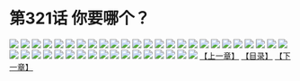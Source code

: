 # 第321话 你要哪个？
![](https://s1.baozimh.com/scomic/sanyanxiaotianlu-samanhua/0/320-b1yv/1.jpg)
![](https://s1.baozimh.com/scomic/sanyanxiaotianlu-samanhua/0/320-b1yv/2.jpg)
![](https://s1.baozimh.com/scomic/sanyanxiaotianlu-samanhua/0/320-b1yv/3.jpg)
![](https://s1.baozimh.com/scomic/sanyanxiaotianlu-samanhua/0/320-b1yv/4.jpg)
![](https://s1.baozimh.com/scomic/sanyanxiaotianlu-samanhua/0/320-b1yv/5.jpg)
![](https://s1.baozimh.com/scomic/sanyanxiaotianlu-samanhua/0/320-b1yv/6.jpg)
![](https://s1.baozimh.com/scomic/sanyanxiaotianlu-samanhua/0/320-b1yv/7.jpg)
![](https://s1.baozimh.com/scomic/sanyanxiaotianlu-samanhua/0/320-b1yv/8.jpg)
![](https://s1.baozimh.com/scomic/sanyanxiaotianlu-samanhua/0/320-b1yv/9.jpg)
![](https://s1.baozimh.com/scomic/sanyanxiaotianlu-samanhua/0/320-b1yv/10.jpg)
![](https://s1.baozimh.com/scomic/sanyanxiaotianlu-samanhua/0/320-b1yv/11.jpg)
![](https://s1.baozimh.com/scomic/sanyanxiaotianlu-samanhua/0/320-b1yv/12.jpg)
![](https://s1.baozimh.com/scomic/sanyanxiaotianlu-samanhua/0/320-b1yv/13.jpg)
![](https://s1.baozimh.com/scomic/sanyanxiaotianlu-samanhua/0/320-b1yv/14.jpg)
![](https://s1.baozimh.com/scomic/sanyanxiaotianlu-samanhua/0/320-b1yv/15.jpg)
![](https://s1.baozimh.com/scomic/sanyanxiaotianlu-samanhua/0/320-b1yv/16.jpg)
![](https://s1.baozimh.com/scomic/sanyanxiaotianlu-samanhua/0/320-b1yv/17.jpg)
![](https://s1.baozimh.com/scomic/sanyanxiaotianlu-samanhua/0/320-b1yv/18.jpg)
![](https://s1.baozimh.com/scomic/sanyanxiaotianlu-samanhua/0/320-b1yv/19.jpg)
![](https://s1.baozimh.com/scomic/sanyanxiaotianlu-samanhua/0/320-b1yv/20.jpg)
![](https://s1.baozimh.com/scomic/sanyanxiaotianlu-samanhua/0/320-b1yv/21.jpg)
![](https://s1.baozimh.com/scomic/sanyanxiaotianlu-samanhua/0/320-b1yv/22.jpg)
![](https://s1.baozimh.com/scomic/sanyanxiaotianlu-samanhua/0/320-b1yv/23.jpg)
![](https://s1.baozimh.com/scomic/sanyanxiaotianlu-samanhua/0/320-b1yv/24.jpg)
![](https://s1.baozimh.com/scomic/sanyanxiaotianlu-samanhua/0/320-b1yv/25.jpg)
![](https://s1.baozimh.com/scomic/sanyanxiaotianlu-samanhua/0/320-b1yv/26.jpg)
![](https://s1.baozimh.com/scomic/sanyanxiaotianlu-samanhua/0/320-b1yv/27.jpg)
![](https://s1.baozimh.com/scomic/sanyanxiaotianlu-samanhua/0/320-b1yv/28.jpg)
![](https://s1.baozimh.com/scomic/sanyanxiaotianlu-samanhua/0/320-b1yv/29.jpg)
![](https://s1.baozimh.com/scomic/sanyanxiaotianlu-samanhua/0/320-b1yv/30.jpg)
![](https://s1.baozimh.com/scomic/sanyanxiaotianlu-samanhua/0/320-b1yv/31.jpg)
![](https://s1.baozimh.com/scomic/sanyanxiaotianlu-samanhua/0/320-b1yv/32.jpg)
![](https://s1.baozimh.com/scomic/sanyanxiaotianlu-samanhua/0/320-b1yv/33.jpg)
![](https://s1.baozimh.com/scomic/sanyanxiaotianlu-samanhua/0/320-b1yv/34.jpg)
![](https://s1.baozimh.com/scomic/sanyanxiaotianlu-samanhua/0/320-b1yv/35.jpg)
![](https://s1.baozimh.com/scomic/sanyanxiaotianlu-samanhua/0/320-b1yv/36.jpg)
![](https://s1.baozimh.com/scomic/sanyanxiaotianlu-samanhua/0/320-b1yv/37.jpg)
![](https://s1.baozimh.com/scomic/sanyanxiaotianlu-samanhua/0/320-b1yv/38.jpg)
![](https://s1.baozimh.com/scomic/sanyanxiaotianlu-samanhua/0/320-b1yv/39.jpg)
![](https://s1.baozimh.com/scomic/sanyanxiaotianlu-samanhua/0/320-b1yv/40.jpg)
![](https://s1.baozimh.com/scomic/sanyanxiaotianlu-samanhua/0/320-b1yv/41.jpg)
![](https://s1.baozimh.com/scomic/sanyanxiaotianlu-samanhua/0/320-b1yv/42.jpg)
[【上一章】](./320.md)
[【目录】](./README.md)
[【下一章】](./322.md)
